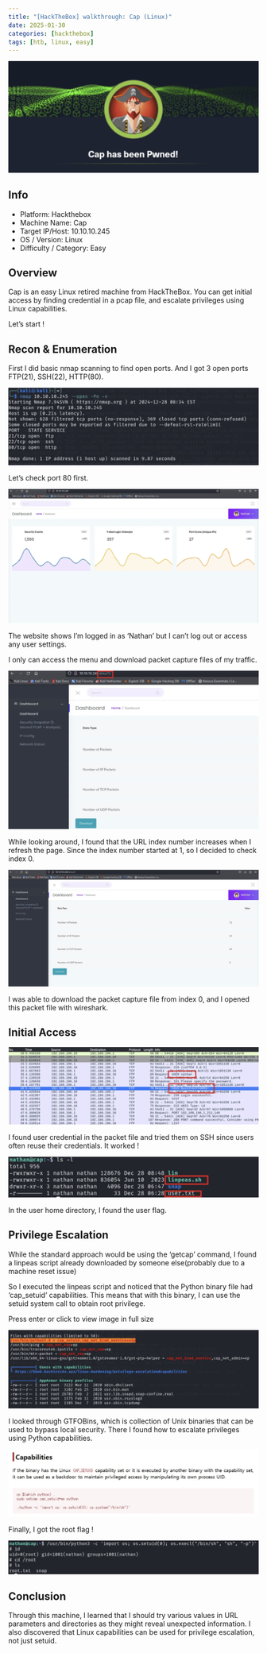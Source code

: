 ```yaml
---
title: "[HackTheBox] walkthrough: Cap (Linux)"
date: 2025-01-30
categories: [hackthebox]
tags: [htb, linux, easy]
---
```


![head](/assets/images/hackthebox/cap/스크린샷%202025-08-23%20오후%206.36.20.png)

## Info

- Platform: Hackthebox
- Machine Name: Cap
- Target IP/Host: 10.10.10.245
- OS / Version: Linux
- Difficulty / Category: Easy

## Overview

Cap is an easy Linux retired machine from HackTheBox. You can get initial access by finding credential in a pcap file, and escalate privileges using Linux capabilities.

Let’s start !

## Recon & Enumeration

First I did basic nmap scanning to find open ports. And I got 3 open ports FTP(21), SSH(22), HTTP(80).

![nmap](/assets/images/hackthebox/cap/스크린샷%202025-08-23%20오후%206.40.14.png)

Let’s check port 80 first.

![web](/assets/images/hackthebox/cap/스크린샷%202025-08-23%20오후%206.40.59.png)

The website shows I’m logged in as ‘Nathan’ but I can’t log out or access any user settings.

I only can access the menu and download packet capture files of my traffic.

![web](/assets/images/hackthebox/cap/스크린샷%202025-08-23%20오후%206.41.59.png)

While looking around, I found that the URL index number increases when I refresh the page. Since the index number started at 1, so I decided to check index 0.

![web](/assets/images/hackthebox/cap/스크린샷%202025-08-23%20오후%206.42.41.png)

I was able to download the packet capture file from index 0, and I opened this packet file with wireshark.

## Initial Access

![wireshark](/assets/images/hackthebox/cap/스크린샷%202025-08-23%20오후%206.43.48.png)

I found user credential in the packet file and tried them on SSH since users often reuse their credentials. It worked !

![linpeas](/assets/images/hackthebox/cap/스크린샷%202025-08-23%20오후%206.44.53.png)

In the user home directory, I found the user flag.

## Privilege Escalation

While the standard approach would be using the ‘getcap’ command, I found a linpeas script already downloaded by someone else(probably due to a machine reset issue)

So I executed the linpeas script and noticed that the Python binary file had ‘cap_setuid’ capabilities. This means that with this binary, I can use the setuid system call to obtain root privilege.

Press enter or click to view image in full size

![linpeas](/assets/images/hackthebox/cap/스크린샷%202025-08-23%20오후%206.45.47.png)

I looked through GTFOBins, which is collection of Unix binaries that can be used to bypass local security. There I found how to escalate privileges using Python capabilities.

![gtfo](/assets/images/hackthebox/cap/스크린샷%202025-08-23%20오후%206.46.28.png)

Finally, I got the root flag !

![flag](/assets/images/hackthebox/cap/스크린샷%202025-08-23%20오후%206.47.12.png)

## Conclusion

Through this machine, I learned that I should try various values in URL parameters and directories as they might reveal unexpected information. I also discovered that Linux capabilities can be used for privilege escalation, not just setuid.